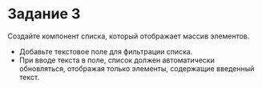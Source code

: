 # Задание 3

Создайте компонент списка, который отображает массив элементов.

- Добавьте текстовое поле для фильтрации списка.
- При вводе текста в поле, список должен автоматически обновляться, отображая только элементы, содержащие введенный текст.
